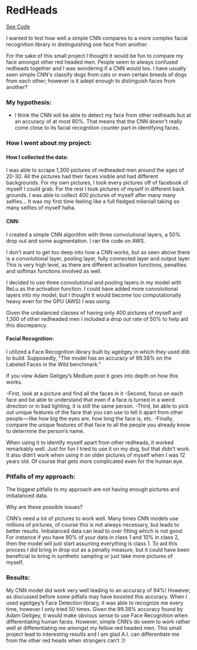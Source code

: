 # RedHeads

[See Code](https://github.com/scottokinawa/RedHeads/blob/master/CNN.ipynb)


I wanted to test how well a simple CNN compares to a more complex facial recognition library in distinguishing one face from another.

For the sake of this small project I thought it would be fun to compare my face amongst other red headed men. People seem to always confused redheads together and I was wondering if a CNN would too. I have usually seen simple CNN's classify dogs from cats or even certain breeds of dogs from each other; however is it adept enough to distinguish faces from another?

### My hypothesis:
- I think the CNN will be able to detect my face from other redheads but at an accuracy of at most 80%. That means that the CNN doesn't really come close to its facial recognition counter part in identifying faces. 

### How I went about my project: 
#### How I collected the data: 
I was able to scrape 1,300 pictures of redheaded men around the ages of 20-30. All the pictures had their faces visible and had different backgrounds. For my own pictures, I took every pictures off of facebook of myself I could grab. For the rest I took pictures of myself in different back grounds. I was able to collect 400 pictures of myself after many many selfies... It was my first time feeling like a full fledged mileniall taking so many selfies of myself haha.

#### CNN:
I created a simple CNN algorithm with three convolutional layers, a 50% drop out and some augmentation. I ran the code on AWS.

I don’t want to get too deep into how a CNN works, but as seen above there is a convolutional layer, pooling layer, fully connected layer and output layer. This is very high level, as there are different activation functions, penalties and softmax functions involved as well.

I decided to use three convolutional and pooling layers in my model with ReLu as the activation function. I could have added more convolutional layers into my model, but I thought it would become too computationally heavy even for the GPU (AWS) I was using.

Given the unbalanced classes of having only 400 pictures of myself and 1,300 of other redheaded men I included a drop out rate of 50% to help aid this discrepancy.

#### Facial Recognition: 
I utilized a Face Recognition library built by ageitgey in which they used dlib to build. Supposedly, “The model has an accuracy of 99.38% on the Labeled Faces in the Wild benchmark.”

If you view Adam Geitgey’s Medium post it goes into depth on how this works.

-First, look at a picture and find all the faces in it
-Second, focus on each face and be able to understand that even if a face is turned in a weird direction or in bad lighting, it is still the same person.
-Third, be able to pick out unique features of the face that you can use to tell it apart from other people — like how big the eyes are, how long the face is, etc.
-Finally, compare the unique features of that face to all the people you already know to determine the person’s name.

When using it to identify myself apart from other redheads, it worked remarkably well. Just for fun I tried to use it on my dog, but that didn’t work. It also didn’t work when using it on older pictures of myself when I was 12 years old. Of course that gets more complicated even for the human eye.

### Pitfalls of my approach:
The biggest pitfalls to my approach are not having enough pictures and imbalanced data.

Why are these possible issues?

CNN’s need a lot of pictures to work well. Many times CNN models use millions of pictures, of course this is not always necessary, but leads to better results.
Imbalanced data can lead to over fitting which is not good. For instance if you have 90% of your data in class 1 and 10% in class 2, then the model will just start assuming everything is class 1. To aid this process I did bring in drop out as a penalty measure, but it could have been beneficial to bring in synthetic sampling or just take more pictures of myself.

### Results:
My CNN model did work very well leading to an accuracy of 94%! However, as discussed before some pitfalls may have boosted this accuracy. When I used ageitgey’s Face Detection library, it was able to recognize me every time, however I only tried 50 times. Given the 99.38% accuracy found by Adam Geitgey, it would make obvious sense to use Face Recognition when differentiating human faces. However, simple CNN’s do seem to work rather well at differentiating me amongst my fellow red headed men. This small project lead to interesting results and I am glad A.I. can differentiate me from the other red heads when strangers can’t :)!
